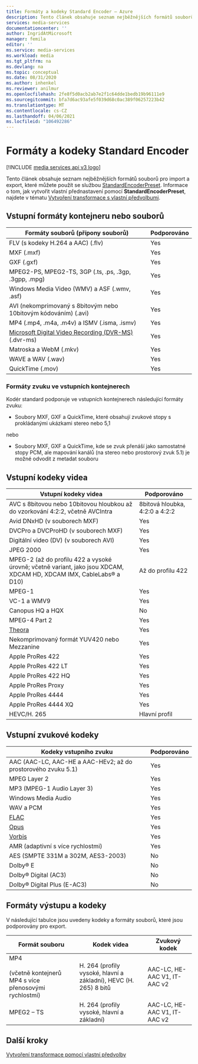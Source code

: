 ```yaml
---
title: Formáty a kodeky Standard Encoder – Azure
description: Tento článek obsahuje seznam nejběžnějších formátů souborů pro import a export, které můžete použít se službou StandardEncoderPreset.
services: media-services
documentationcenter: ''
author: IngridAtMicrosoft
manager: femila
editor: ''
ms.service: media-services
ms.workload: media
ms.tgt_pltfrm: na
ms.devlang: na
ms.topic: conceptual
ms.date: 08/31/2020
ms.author: inhenkel
ms.reviewer: anilmur
ms.openlocfilehash: 2fe8f5d0acb2ab7e2f1c64dde1bedb19b96111e9
ms.sourcegitcommit: bfa7d6ac93afe5f039d68c0ac389f06257223b42
ms.translationtype: MT
ms.contentlocale: cs-CZ
ms.lasthandoff: 04/06/2021
ms.locfileid: "106492286"
---
```

# <a name="standard-encoder-formats-and-codecs"></a>Formáty a kodeky Standard Encoder

[!INCLUDE [media services api v3 logo](./includes/v3-hr.md)]

Tento článek obsahuje seznam nejběžnějších formátů souborů pro import a export, které můžete použít se službou [StandardEncoderPreset](/rest/api/media/transforms/createorupdate#standardencoderpreset). Informace o tom, jak vytvořit vlastní přednastavení pomocí **StandardEncoderPreset**, najdete v tématu [Vytvoření transformace s vlastní předvolbumi](transform-custom-presets-how-to.md).

## <a name="input-containerfile-formats"></a>Vstupní formáty kontejneru nebo souborů

| Formáty souborů (přípony souborů) | Podporováno |
| --- | --- |
| FLV (s kodeky H.264 a AAC) (.flv) |Yes |
| MXF (.mxf) |Yes |
| GXF (.gxf) |Yes |
| MPEG2-PS, MPEG2-TS, 3GP (.ts, .ps, .3gp, .3gpp, .mpg) |Yes |
| Windows Media Video (WMV) a ASF (.wmv, .asf) |Yes |
| AVI (nekomprimovaný s 8bitovým nebo 10bitovým kódováním) (.avi) |Yes |
| MP4 (.mp4, .m4a, .m4v) a ISMV (.isma, .ismv) |Yes |
| [Microsoft Digital Video Recording (DVR-MS)](/previous-versions/windows/desktop/mstv/about-the-dvr-ms-file-format) (.dvr-ms) |Yes |
| Matroska a WebM (.mkv) |Yes |
| WAVE a WAV (.wav) |Yes |
| QuickTime (.mov) |Yes |

### <a name="audio-formats-in-input-containers"></a>Formáty zvuku ve vstupních kontejnerech

Kodér standard podporuje ve vstupních kontejnerech následující formáty zvuku:

* Soubory MXF, GXF a QuickTime, které obsahují zvukové stopy s prokládanými ukázkami stereo nebo 5,1

nebo

* Soubory MXF, GXF a QuickTime, kde se zvuk přenáší jako samostatné stopy PCM, ale mapování kanálů (na stereo nebo prostorový zvuk 5.1) je možné odvodit z metadat souboru

## <a name="input-video-codecs"></a>Vstupní kodeky videa
| Vstupní kodeky videa | Podporováno |
| --- | --- |
| AVC s 8bitovou nebo 10bitovou hloubkou až do vzorkování 4:2:2, včetně AVCIntra |8bitová hloubka, 4:2:0 a 4:2:2 |
| Avid DNxHD (v souborech MXF) |Yes |
| DVCPro a DVCProHD (v souborech MXF) |Yes |
| Digitální video (DV) (v souborech AVI) |Yes |
| JPEG 2000 |Yes |
| MPEG-2 (až do profilu 422 a vysoké úrovně; včetně variant, jako jsou XDCAM, XDCAM HD, XDCAM IMX, CableLabs® a D10) |Až do profilu 422 |
| MPEG-1 |Yes |
| VC-1 a WMV9 |Yes |
| Canopus HQ a HQX |No |
| MPEG-4 Part 2 |Yes |
| [Theora](https://en.wikipedia.org/wiki/Theora) |Yes |
| Nekomprimovaný formát YUV420 nebo Mezzanine |Yes |
| Apple ProRes 422 |Yes |
| Apple ProRes 422 LT |Yes |
| Apple ProRes 422 HQ |Yes |
| Apple ProRes Proxy |Yes |
| Apple ProRes 4444 |Yes |
| Apple ProRes 4444 XQ |Yes |
| HEVC/H. 265| Hlavní profil|

## <a name="input-audio-codecs"></a>Vstupní zvukové kodeky
| Kodeky vstupního zvuku | Podporováno |
| --- | --- |
| AAC (AAC-LC, AAC-HE a AAC-HEv2; až do prostorového zvuku 5.1) |Yes |
| MPEG Layer 2 |Yes |
| MP3 (MPEG-1 Audio Layer 3) |Yes |
| Windows Media Audio |Yes |
| WAV a PCM |Yes |
| [FLAC](https://en.wikipedia.org/wiki/FLAC)</a> |Yes |
| [Opus](https://go.microsoft.com/fwlink/?LinkId=822667) |Yes |
| [Vorbis](https://en.wikipedia.org/wiki/Vorbis)</a> |Yes |
| AMR (adaptivní s více rychlostmi) |Yes |
| AES (SMPTE 331M a 302M, AES3-2003) |No |
| Dolby® E |No |
| Dolby® Digital (AC3) |No |
| Dolby® Digital Plus (E-AC3) |No |

## <a name="output-formats-and-codecs"></a>Formáty výstupu a kodeky
V následující tabulce jsou uvedeny kodeky a formáty souborů, které jsou podporovány pro export.

| Formát souboru | Kodek videa | Zvukový kodek |
| --- | --- | --- |
| MP4 <br/><br/>(včetně kontejnerů MP4 s více přenosovými rychlostmi) |H. 264 (profily vysoké, hlavní a základní), HEVC (H. 265) 8 bitů |AAC-LC, HE-AAC V1, IT-AAC v2 |
| MPEG2 – TS |H. 264 (profily vysoké, hlavní a základní) |AAC-LC, HE-AAC V1, IT-AAC v2 |

## <a name="next-steps"></a>Další kroky

[Vytvoření transformace pomocí vlastní předvolby](transform-custom-presets-how-to.md)
